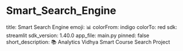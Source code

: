 # Smart_Search_Engine
title: Smart Search Engine
emoji: 📊
colorFrom: indigo
colorTo: red
sdk: streamlit
sdk_version: 1.40.0
app_file: main.py
pinned: false
short_description: 📚 Analytics Vidhya Smart Course Search Project
